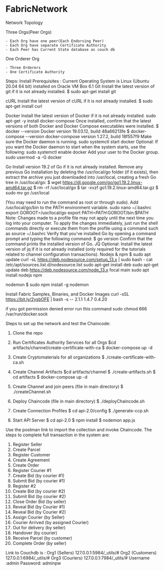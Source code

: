# FabricNetwork


Network Topology

Three Orgs(Peer Orgs)

    - Each Org have one peer(Each Endorsing Peer)
    - Each Org have separate Certificate Authority
    - Each Peer has Current State database as couch db


One Orderer Org

    - Three Orderers
    - One Certificate Authority



Steps:
Install Prerequisites :
Current Operating System is Linux (Ubuntu 20.04 64 bit) installed on Oracle VM Box 6.1
Git
Install the latest version of git if it is not already installed.
$ sudo apt-get install git

cURL
Install the latest version of cURL if it is not already installed.
$ sudo apt-get install curl

Docker
Install the latest version of Docker if it is not already installed.
sudo apt-get -y install docker-compose
Once installed, confirm that the latest versions of both Docker and Docker Compose executables were installed.
$ docker --version
Docker version 19.03.12, build 48a66213fe
$ docker-compose --version
docker-compose version 1.27.2, build 18f557f9
Make sure the Docker daemon is running.
sudo systemctl start docker
Optional: If you want the Docker daemon to start when the system starts, use the following:
sudo systemctl enable docker
Add your user to the Docker group.
sudo usermod -a -G docker <username>

Go
Install version 19.2 of Go if it is not already installed.
Remove any previous Go installation by deleting the /usr/local/go folder (if it exists), then extract the archive you just downloaded into /usr/local, creating a fresh Go tree in /usr/local/go:
$ wget https://dl.google.com/go/go1.19.2.linux-amd64.tar.gz
$ rm -rf /usr/local/go
$ tar -xvzf go1.19.2.linux-amd64.tar.gz
$ sudo mv go /usr/local

(You may need to run the command as root or through sudo).
Add /usr/local/go/bin to the PATH environment variable.
sudo nano ~/.bashrc
export GOROOT=/usr/local/go
export PATH=$PATH:$GOROOT/bin:$PATH
Note: Changes made to a profile file may not apply until the next time you log into your computer. To apply the changes immediately, just run the shell commands directly or execute them from the profile using a command such as source ~/.bashrc
Verify that you've installed Go by opening a command prompt and typing the following command:
$ go version
Confirm that the command prints the installed version of Go.
JQ
Optional: Install the latest version of jq if it is not already installed (only required for the tutorials related to channel configuration transactions).
Nodejs  & npm
$ sudo apt update
curl -sL https://deb.nodesource.com/setup_13.x | sudo bash -
cat /etc/apt/sources.list.d/nodesource.list
sudo apt-get install deb
sudo apt-get update 
deb https://deb.nodesource.com/node_13.x focal main
sudo apt install nodejs npm


nodemon
$ sudo npm install -g nodemon

Install Fabric Samples, Binaries, and Docker Images
curl -sSL https://bit.ly/2ysbOFE | bash -s -- 2.1.1 1.4.7 0.4.20

if you got permission denied error run this command
sudo chmod 666 /var/run/docker.sock


Steps to set up the network and test the Chaincode:
1.	Clone the repo
2.	Run Certificates Authority Services for all Orgs 
    $cd artifacts/channel/create-certificate-with-ca
    $ docker-compose up -d 
3.	Create Cryptomaterials for all organizations
    $ ./create-certificate-with-ca.sh

4. Create Channel Artifacts 
    $cd artifacts/channel
    $ ./create-artifacts.sh
    $ cd artifacts
    $ docker-compose up -d 
5.	Create Channel and join peers (file in main directory)
    $ ./createChannel.sh
6.	Deploy Chaincode (file in main directory)
    $ ./deployChaincode.sh
7.	Create Connection Profiles
    $ cd api-2.0/config
    $ ./generate-ccp.sh
8.	Start API Server
    $ cd api-2.0
    $ npm install
    $ nodemon app.js






Use the postman link to import the collection and invoke Chaincode.
The steps to complete full transaction in the system are: 
1.	Register Seller
2.	Create Parcel 
3.	Register Customer
4.	Create Agreement 
5.	Create Order
6.	Register Courier #1
7.	Create Bid (by courier #1)
8.	Submit Bid (by courier #1)
9.	Register #2
10.	Create Bid (by courier #2)
11.	Submit Bid (by courier #2)
12.	Close Order Bid (by seller)
13.	Reveal Bid (by Courier #1)
14.	Reveal Bid (by Courier #2)
15.	Assign Courier (by Seller)
16.	Courier Arrived (by assigned Courier)
17.	Out for delivery (by seller)
18.	Handover (by courier)
19.	Receive Parcel (by customer)
20.	Complete Order (by seller)

Link to Couchdb is :
Org1 (Sellers)
127.0.0.1:5984/_utils/#
Org2 (Customers)
127.0.0.1:6984/_utils/#
Org3 (Couriers)
127.0.0.1:7984/_utils/#
Username :admin
Password: adminpw
